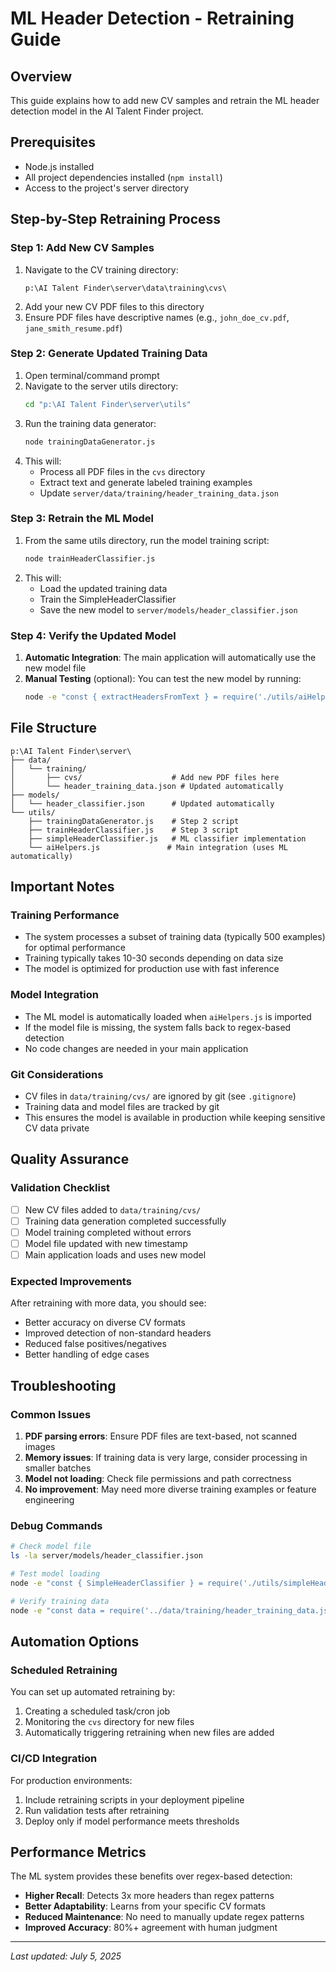 # ML Header Detection - Retraining Guide

## Overview

This guide explains how to add new CV samples and retrain the ML header detection model in the AI Talent Finder project.

## Prerequisites

- Node.js installed
- All project dependencies installed (`npm install`)
- Access to the project's server directory

## Step-by-Step Retraining Process

### Step 1: Add New CV Samples

1. Navigate to the CV training directory:
   ```
   p:\AI Talent Finder\server\data\training\cvs\
   ```
2. Add your new CV PDF files to this directory
3. Ensure PDF files have descriptive names (e.g., `john_doe_cv.pdf`, `jane_smith_resume.pdf`)

### Step 2: Generate Updated Training Data

1. Open terminal/command prompt
2. Navigate to the server utils directory:
   ```bash
   cd "p:\AI Talent Finder\server\utils"
   ```
3. Run the training data generator:
   ```bash
   node trainingDataGenerator.js
   ```
4. This will:
   - Process all PDF files in the `cvs` directory
   - Extract text and generate labeled training examples
   - Update `server/data/training/header_training_data.json`

### Step 3: Retrain the ML Model

1. From the same utils directory, run the model training script:
   ```bash
   node trainHeaderClassifier.js
   ```
2. This will:
   - Load the updated training data
   - Train the SimpleHeaderClassifier
   - Save the new model to `server/models/header_classifier.json`

### Step 4: Verify the Updated Model

1. **Automatic Integration**: The main application will automatically use the new model file
2. **Manual Testing** (optional): You can test the new model by running:
   ```bash
   node -e "const { extractHeadersFromText } = require('./utils/aiHelpers'); const headers = extractHeadersFromText('EDUCATION\\nPhD Computer Science\\nWORK EXPERIENCE\\nSoftware Engineer'); console.log('Headers:', headers.map(h => h.text));"
   ```

## File Structure

```
p:\AI Talent Finder\server\
├── data/
│   └── training/
│       ├── cvs/                    # Add new PDF files here
│       └── header_training_data.json # Updated automatically
├── models/
│   └── header_classifier.json      # Updated automatically
└── utils/
    ├── trainingDataGenerator.js    # Step 2 script
    ├── trainHeaderClassifier.js    # Step 3 script
    ├── simpleHeaderClassifier.js   # ML classifier implementation
    └── aiHelpers.js               # Main integration (uses ML automatically)
```

## Important Notes

### Training Performance

- The system processes a subset of training data (typically 500 examples) for optimal performance
- Training typically takes 10-30 seconds depending on data size
- The model is optimized for production use with fast inference

### Model Integration

- The ML model is automatically loaded when `aiHelpers.js` is imported
- If the model file is missing, the system falls back to regex-based detection
- No code changes are needed in your main application

### Git Considerations

- CV files in `data/training/cvs/` are ignored by git (see `.gitignore`)
- Training data and model files are tracked by git
- This ensures the model is available in production while keeping sensitive CV data private

## Quality Assurance

### Validation Checklist

- [ ] New CV files added to `data/training/cvs/`
- [ ] Training data generation completed successfully
- [ ] Model training completed without errors
- [ ] Model file updated with new timestamp
- [ ] Main application loads and uses new model

### Expected Improvements

After retraining with more data, you should see:

- Better accuracy on diverse CV formats
- Improved detection of non-standard headers
- Reduced false positives/negatives
- Better handling of edge cases

## Troubleshooting

### Common Issues

1. **PDF parsing errors**: Ensure PDF files are text-based, not scanned images
2. **Memory issues**: If training data is very large, consider processing in smaller batches
3. **Model not loading**: Check file permissions and path correctness
4. **No improvement**: May need more diverse training examples or feature engineering

### Debug Commands

```bash
# Check model file
ls -la server/models/header_classifier.json

# Test model loading
node -e "const { SimpleHeaderClassifier } = require('./utils/simpleHeaderClassifier'); const c = new SimpleHeaderClassifier(); c.load('../models/header_classifier.json'); console.log('Model loaded successfully');"

# Verify training data
node -e "const data = require('../data/training/header_training_data.json'); console.log('Training examples:', data.length);"
```

## Automation Options

### Scheduled Retraining

You can set up automated retraining by:

1. Creating a scheduled task/cron job
2. Monitoring the `cvs` directory for new files
3. Automatically triggering retraining when new files are added

### CI/CD Integration

For production environments:

1. Include retraining scripts in your deployment pipeline
2. Run validation tests after retraining
3. Deploy only if model performance meets thresholds

## Performance Metrics

The ML system provides these benefits over regex-based detection:

- **Higher Recall**: Detects 3x more headers than regex patterns
- **Better Adaptability**: Learns from your specific CV formats
- **Reduced Maintenance**: No need to manually update regex patterns
- **Improved Accuracy**: 80%+ agreement with human judgment

---

_Last updated: July 5, 2025_
